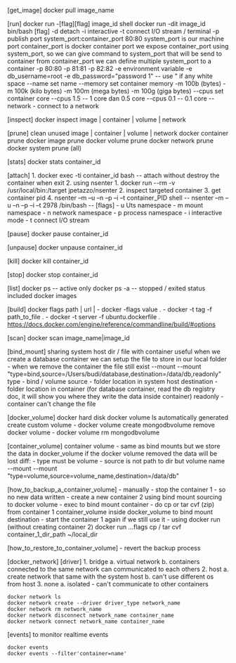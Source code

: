 [get_image]
	docker pull image_name

[run]
	docker run -[flag][flag] image_id shell
	docker run -dit image_id bin/bash
	[flag]
		-d detach
		-i interactive
		-t connect I/O stream / terminal
		-p publish port
			system_port:container_port
			80:80
			system_port is our machine port
			container_port is docker container port
			we expose container_port using system_port, so we can give command to system_port that will be send to container from container_port
			we can define multiple system_port to a container
			-p 80:80 -p 81:81 -p 82:82
		-e environment variable
			-e db_username=root -e db_password="password 1" -- use " if any white space
		--name set name
		--memory set container memory
			-m 100b (bytes)
			-m 100k (kilo bytes)
			-m 100m (mega bytes)
			-m 100g (giga bytes)
		--cpus set container core
			--cpus 1.5 -- 1 core dan 0.5 core
			--cpus 0.1 -- 0.1 core
		--network - connect to a network

[inspect]
	docker inspect image | container | volume | network

[prune]
	clean unused image | container | volume | network
	docker container prune
	docker image prune
	docker volume prune
	docker network prune
	docker system prune (all)

[stats]
	docker stats container_id

[attach]
	1. docker exec -ti container_id bash
			-- attach without destroy the container when exit
	2. using nsenter
		1. docker run --rm -v /usr/local/bin:/target jpetazzo/nsenter
		2. inspect targeted container
		3. get container pid
		4. nsenter –m –u –n –p –i –t container_PID shell
			-- nsenter –m –u –n –p –i –t 2978 /bin/bash
			-- [flags]
				- u Uts namespace
				- m mount namespace
				- n network namespace
				- p process namespace
				- i interactive mode
				- t connect I/O stream

[pause]
	docker pause container_id

[unpause]
	docker unpause container_id

[kill]
	docker kill container_id

[stop]
	docker stop container_id

[list]
	docker ps
		-- active only
	docker ps -a
		-- stopped / exited status included
	docker images

[build]
	docker flags path | url | -
	docker -flags value .
		- docker -t tag -f path_to_file .
		- docker -t server -f ubuntu.dockerfile .
		https://docs.docker.com/engine/reference/commandline/build/#options

[scan]
	docker scan image_name|image_id


[bind_mount]
	sharing system host dir / file with container
	useful when we create a database container we can setup the file to store in our local folder
		- when we remove the container the file still exist
	--mount
		--mount "type=bind,source=/Users/budi/database,destination=/data/db,readonly"
		type - bind / volume
		source - folder location in system host
		destination - folder location in container (for database container, read the db registry doc, it will show you where they write the data inside container)
		readonly - container can't change the file
	

[docker_volume]
	docker hard disk
	docker volume ls
	automatically generated
	create custom volume
		- docker volume create mongodbvolume
	remove docker volume
		- docker volume rm mongodbvolume


[container_volume]
	container volume - same as bind mounts but we store the data in docker_volume
	if the docker volume removed the data will be lost
	diff:
		- type must be volume
		- source is not path to dir but volume name
	--mount
		--mount "type=volume,source=volume_name,destination=/data/db"


[how_to_backup_a_container_volume]
	- manually
		- stop the container 1
			- so no new data written
		- create a new container 2 using bind mount sourcing to docker volume
			- exec to bind mount container
			- do cp or tar cvf (zip) from container 1 container_volume inside docker_volume to bind mount destination
		- start the container 1 again if we still use it
	- using docker run (without creating container 2)
		docker run ...flags cp / tar cvf container_1_dir_path ~/local_dir
	

[how_to_restore_to_container_volume]
	- revert the backup process


[docker_network]
	[driver]
		1. bridge
			a. virtual network
			b. containers connected to the same network can communicated to each others
		2. host
			a. create network that same with the system host
			b. can't use different os from host
		3. none
			a. isolated - can't communicate to other containers
	
	docker network ls
	docker network create --driver driver_type network_name
	docker network rm network_name
	docker network disconnect network_name container_name
	docker network connect network_name container_name

[events]
	to monitor realtime events

	docker events
	docker events --filter'container=name'